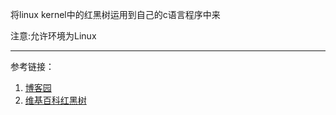 将linux kernel中的红黑树运用到自己的c语言程序中来

注意:允许环境为Linux


---
参考链接：
1. [博客园](http://www.cnblogs.com/haippy/archive/2012/09/02/2668099.html)
2. [维基百科红黑树](https://zh.wikipedia.org/wiki/%E7%BA%A2%E9%BB%91%E6%A0%91)
